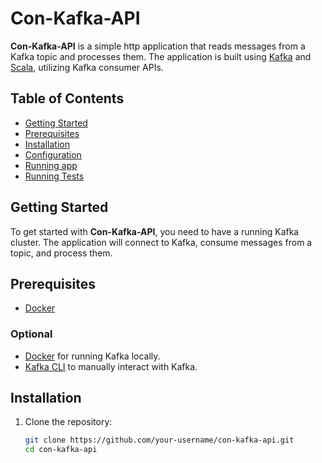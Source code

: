 # Con-Kafka-API

**Con-Kafka-API** is a simple http application that reads messages from a Kafka topic and processes them. The application is built using [Kafka](https://kafka.apache.org/) and [Scala](https://www.scala-lang.org/), utilizing Kafka consumer APIs.

## Table of Contents
- [Getting Started](#getting-started)
- [Prerequisites](#prerequisites)
- [Installation](#installation)
- [Configuration](#configuration)
- [Running app](#usage)
- [Running Tests](#running-tests)

## Getting Started

To get started with **Con-Kafka-API**, you need to have a running Kafka cluster. The application will connect to Kafka, consume messages from a topic, and process them.

## Prerequisites

- [Docker](https://docs.docker.com/get-started/get-docker/)

### Optional
- [Docker](https://www.docker.com/) for running Kafka locally.
- [Kafka CLI](https://kafka.apache.org/documentation/#quickstart) to manually interact with Kafka.

## Installation

1. Clone the repository:

   ```bash
   git clone https://github.com/your-username/con-kafka-api.git
   cd con-kafka-api
   ```
